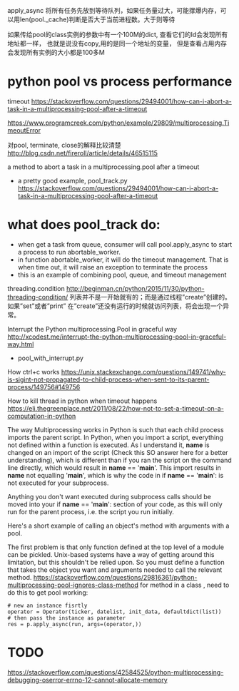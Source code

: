 apply_async 将所有任务先放到等待队列，如果任务量过大，可能撑爆内存，可以用len(pool._cache)判断是否大于当前进程数。大于则等待

如果传给pool的class实例的参数中有一个100M的dict, 查看它们的Id会发现所有地址都一样， 也就是说没有copy,用的是同一个地址的变量，
但是查看占用内存会发现所有实例的大小都是100多M

# python pool vs process performance

timeout
https://stackoverflow.com/questions/29494001/how-can-i-abort-a-task-in-a-multiprocessing-pool-after-a-timeout

https://www.programcreek.com/python/example/29809/multiprocessing.TimeoutError

对pool, terminate, close的解释比较清楚
http://blog.csdn.net/fireroll/article/details/46515115

a method to abort a task in a multiprocessing.pool after a timeout
- a pretty good example, pool_track.py
https://stackoverflow.com/questions/29494001/how-can-i-abort-a-task-in-a-multiprocessing-pool-after-a-timeout

# what does pool_track do:
- when get a task from queue, consumer will call pool.apply_async to start a process to run abortable_worker.
- in function abortable_worker, it will do the timeout management. That is when time out, it will raise an exception to terminate the process
- this is an example of combining pool, queue, and timeout management

threading.condition
http://beginman.cn/python/2015/11/30/python-threading-condition/
列表并不是一开始就有的；而是通过线程”create”创建的。如果”set”或者”print” 在”create”还没有运行的时候就访问列表，将会出现一个异常。

Interrupt the Python multiprocessing.Pool in graceful way
http://xcodest.me/interrupt-the-python-multiprocessing-pool-in-graceful-way.html
- pool_with_interrupt.py

How ctrl+c works
https://unix.stackexchange.com/questions/149741/why-is-sigint-not-propagated-to-child-process-when-sent-to-its-parent-process/149756#149756

How to kill thread in python when timeout happens
https://eli.thegreenplace.net/2011/08/22/how-not-to-set-a-timeout-on-a-computation-in-python



The way Multiprocessing works in Python is such that each child process imports the parent script. In Python, when you import a script, everything not defined within a function is executed. As I understand it, __name__ is changed on an import of the script (Check this SO answer here for a better understanding), which is different than if you ran the script on the command line directly, which would result in __name__ == '__main__'. This import results in __name__ not equalling '__main__', which is why the code in if __name__ == '__main__': is not executed for your subprocess.

Anything you don't want executed during subprocess calls should be moved into your if __name__ == '__main__': section of your code, as this will only run for the parent process, i.e. the script you run initially.



Here's a short example of calling an object's method with arguments with a pool.

The first problem is that only function defined at the top level of a module can be pickled.
Unix-based systems have a way of getting around this limitation, but this shouldn't be relied upon.
So you must define a function that takes the object you want and arguments needed to call the relevant method.
https://stackoverflow.com/questions/29816361/python-multiprocessing-pool-ignores-class-method
for method in a class , need to do this to get pool working:
```
# new an instance fisrtly
operator = Operator(ticker, datelist, init_data, defaultdict(list))
# then pass the instance as parameter
res = p.apply_async(run, args=(operator,))
```

# TODO
https://stackoverflow.com/questions/42584525/python-multiprocessing-debugging-oserror-errno-12-cannot-allocate-memory